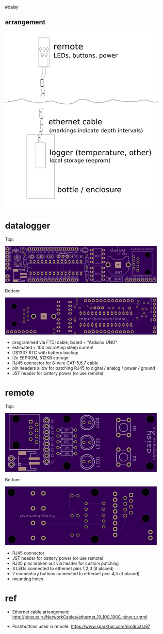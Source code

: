 #daisy

## arrangement

<img src="deploy.png">

# datalogger

Top:

<img src="daisy_top_render.png">

Bottom:

<img src="daisy_bottom_render.png">


- programmed via FTDI cable, board = "Arduino UNO"
- estimated < 100 microAmp sleep current
- DS1337 RTC with battery backup
- i2c EEPROM, 512KB storage
- RJ45 connector for 8-wire CAT-5,6,7 cable
- pin headers allow for patching RJ45 to digital / analog / power / ground
- JST header for battery power (or use remote)

# remote

Top:

<img src="daisy_remote_top_render.png">

Bottom:

<img src="daisy_remote_bottom_render.png">

- RJ45 connector
- JST header for battery power (or use remote)
- RJ45 pins broken out via header for custom patching
- 3 LEDs connected to ethernet pins 1,2,3 (if placed)
- 2 momentary buttons connected to ethernet pins 4,5 (if placed)
- mounting holes 

# ref

- Ethernet cable arrangement:  http://pinouts.ru/NetworkCables/ethernet_10_100_1000_pinout.shtml

- Pushbuttons used in remote: https://www.sparkfun.com/products/97


